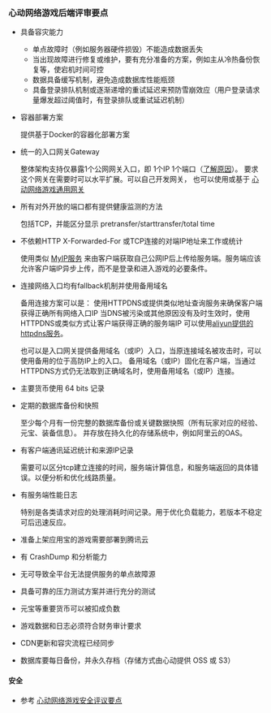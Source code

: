 ### 心动网络游戏后端评审要点

* 具备容灾能力
	* 单点故障时（例如服务器硬件损毁）不能造成数据丢失
	* 当出现故障进行修复或维护，要有充分准备的方案，例如主从冷热备份恢复等，使宕机时间可控
	* 数据具备缓写机制，避免造成数据库性能瓶颈
	* 具备登录排队机制或逐渐递增的重试延迟来预防雪崩效应（用户登录请求量爆发超过阈值时，有登录排队或重试延迟机制）

* 容器部署方案

	提供基于Docker的容器化部署方案

* 统一的入口网关Gateway

	整体架构支持仅暴露1个公网网关入口，即 1个IP 1个端口（[了解原因](../misc/ddos.md)）。
	要求这个网关在需要时可以水平扩展。可以自己开发网关，
	也可以使用或基于  [心动网络游戏通用网关](https://github.com/xindong/frontd) 

* 所有对外开放的端口都有提供健康监测的方法

	包括TCP，并能区分显示 pretransfer/starttransfer/total time

* 不依赖HTTP X-Forwarded-For 或TCP连接的对端IP地址来工作或统计

	使用类似 [MyIP服务](../services/myip.md) 来由客户端获取自己公网IP后上传给服务端。服务端应该允许客户端IP异步上传，而不是登录和进入游戏的必要条件。

* 连接网络入口均有fallback机制并使用备用域名

	备用连接方案可以是：
	使用HTTPDNS或提供类似地址查询服务来确保客户端获得正确所有网络入口IP
	当DNS被污染或其他原因没有及时生效时，使用HTTPDNS或类似方式让客户端获得正确的服务端IP
	可以使用[aliyun提供的httpdns服务](https://help.aliyun.com/document_detail/dpa/sdk/RESTful/httpdns.html)。
		
	也可以是入口网关提供备用域名（或IP）入口，当原连接域名被攻击时，可以使用备用的位于高防IP上的入口。
	备用域名（或IP）固化在客户端，当通过HTTPDNS方式仍无法取到正确域名时，使用备用域名（或IP）连接。

* 主要货币使用 64 bits 记录

* 定期的数据库备份和快照

	至少每个月有一份完整的数据库备份或关键数据快照（所有玩家对应的经验、元宝、装备信息）。
	并存放在持久化的存储系统中，例如阿里云的OAS。

* 有客户端通讯延迟统计和来源IP记录

	需要可以区分tcp建立连接的时间，服务端计算信息，和服务端返回的具体错误。以便分析和优化线路质量。

* 有服务端性能日志

	特别是各类请求对应的处理消耗时间记录。用于优化负载能力，若版本不稳定可后迅速反应。

* 准备上架应用宝的游戏需要部署到腾讯云

* 有 CrashDump 和分析能力

* 无可导致全平台无法提供服务的单点故障源

* 具备可靠的压力测试方案并进行充分的测试

* 元宝等重要货币可以被扣成负数

* 游戏数据和日志必须符合财务审计要求

* CDN更新和容灾流程已经同步

* 数据库要每日备份，并永久存档（存储方式由心动提供 OSS 或 S3）


#### 安全
* 参考 [心动网络游戏安全评议要点](security.md)

